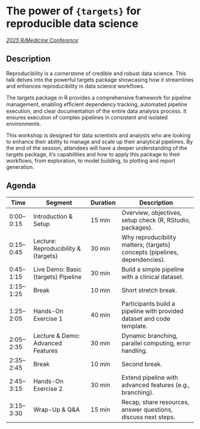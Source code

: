 # The power of `{targets}` for reproducible data science

[_2025 R/Medicine Conference_](https://rconsortium.github.io/RMedicine_website/)

## Description

Reproducibility is a cornerstone of credible and robust data science. This talk delves into the powerful targets package showcasing how it streamlines and enhances reproducibility in data science workflows. 

The targets package in R provides a comprehensive framework for pipeline management, enabling eﬃcient dependency tracking, automated pipeline execution, and clear documentation of the entire data analysis process. It ensures execution of complex pipelines in consistent and isolated environments.

This workshop is designed for data scientists and analysts who are looking to enhance their ability to manage and scale up their analytical pipelines. By the end of the session, attendees will have a deeper understanding of the targets package, it’s capabilities and how to apply this package to their workflows, from exploration, to model building, to plotting and report generation.


## Agenda


| Time       | Segment                              | Duration | Description                                                      |
|------------|--------------------------------------|----------|------------------------------------------------------------------|
| 0:00–0:15  | Introduction & Setup                 | 15 min   | Overview, objectives, setup check (R, RStudio, packages).        |
| 0:15–0:45  | Lecture: Reproducibility & {targets} | 30 min   | Why reproducibility matters; {targets} concepts (pipelines, dependencies). |
| 0:45–1:15  | Live Demo: Basic {targets} Pipeline  | 30 min   | Build a simple pipeline with a clinical dataset.                 |
| 1:15–1:25  | Break                                | 10 min   | Short stretch break.                                             |
| 1:25–2:05  | Hands-On Exercise 1                  | 40 min   | Participants build a pipeline with provided dataset and code template. |
| 2:05–2:35  | Lecture & Demo: Advanced Features    | 30 min   | Dynamic branching, parallel computing, error handling.           |
| 2:35–2:45  | Break                                | 10 min   | Second break.                                                    |
| 2:45–3:15  | Hands-On Exercise 2                  | 30 min   | Extend pipeline with advanced features (e.g., branching).         |
| 3:15–3:30  | Wrap-Up & Q&A                        | 15 min   | Recap, share resources, answer questions, discuss next steps.    |